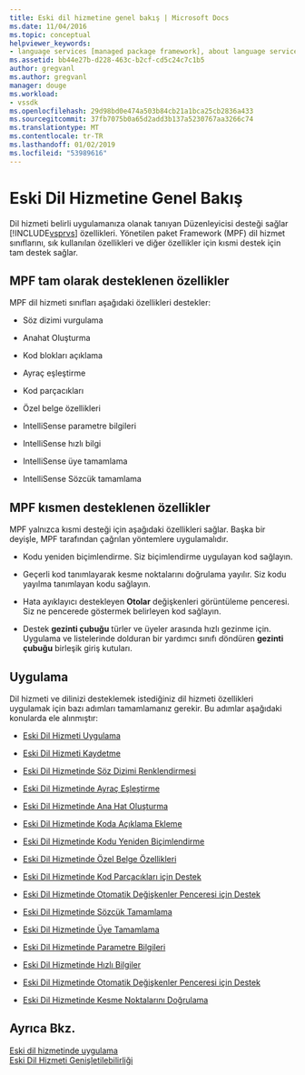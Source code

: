 ```yaml
---
title: Eski dil hizmetine genel bakış | Microsoft Docs
ms.date: 11/04/2016
ms.topic: conceptual
helpviewer_keywords:
- language services [managed package framework], about language services
ms.assetid: bb44e27b-d228-463c-b2cf-cd5c24c7c1b5
author: gregvanl
ms.author: gregvanl
manager: douge
ms.workload:
- vssdk
ms.openlocfilehash: 29d98bd0e474a503b84cb21a1bca25cb2836a433
ms.sourcegitcommit: 37fb7075b0a65d2add3b137a5230767aa3266c74
ms.translationtype: MT
ms.contentlocale: tr-TR
ms.lasthandoff: 01/02/2019
ms.locfileid: "53989616"
---
```

# <a name="legacy-language-service-overview"></a>Eski Dil Hizmetine Genel Bakış
Dil hizmeti belirli uygulamanıza olanak tanıyan Düzenleyicisi desteği sağlar [!INCLUDE[vsprvs](../../code-quality/includes/vsprvs_md.md)] özellikleri. Yönetilen paket Framework (MPF) dil hizmet sınıflarını, sık kullanılan özellikleri ve diğer özellikler için kısmi destek için tam destek sağlar.  
  
## <a name="fully-supported-features-in-the-mpf"></a>MPF tam olarak desteklenen özellikler  
 MPF dil hizmeti sınıfları aşağıdaki özellikleri destekler:  
  
-   Söz dizimi vurgulama  
  
-   Anahat Oluşturma  
  
-   Kod blokları açıklama  
  
-   Ayraç eşleştirme  
  
-   Kod parçacıkları  
  
-   Özel belge özellikleri  
  
-   IntelliSense parametre bilgileri  
  
-   IntelliSense hızlı bilgi  
  
-   IntelliSense üye tamamlama  
  
-   IntelliSense Sözcük tamamlama  
  
## <a name="partially-supported-features-in-the-mpf"></a>MPF kısmen desteklenen özellikler  
 MPF yalnızca kısmi desteği için aşağıdaki özellikleri sağlar. Başka bir deyişle, MPF tarafından çağrılan yöntemlere uygulamalıdır.  
  
-   Kodu yeniden biçimlendirme. Siz biçimlendirme uygulayan kod sağlayın.  
  
-   Geçerli kod tanımlayarak kesme noktalarını doğrulama yayılır. Siz kodu yayılma tanımlayan kodu sağlayın.  
  
-   Hata ayıklayıcı destekleyen **Otolar** değişkenleri görüntüleme penceresi. Siz ne pencerede göstermek belirleyen kod sağlayın.  
  
-   Destek **gezinti çubuğu** türler ve üyeler arasında hızlı gezinme için. Uygulama ve listelerinde dolduran bir yardımcı sınıfı döndüren **gezinti çubuğu** birleşik giriş kutuları.  
  
## <a name="implementation"></a>Uygulama  
 Dil hizmeti ve dilinizi desteklemek istediğiniz dil hizmeti özellikleri uygulamak için bazı adımları tamamlamanız gerekir. Bu adımlar aşağıdaki konularda ele alınmıştır:  
  
-   [Eski Dil Hizmeti Uygulama](../../extensibility/internals/implementing-a-legacy-language-service2.md)  
  
-   [Eski Dil Hizmeti Kaydetme](../../extensibility/internals/registering-a-legacy-language-service1.md)  
  
-   [Eski Dil Hizmetinde Söz Dizimi Renklendirmesi](../../extensibility/internals/syntax-colorizing-in-a-legacy-language-service.md)  
  
-   [Eski Dil Hizmetinde Ayraç Eşleştirme](../../extensibility/internals/brace-matching-in-a-legacy-language-service.md)  
  
-   [Eski Dil Hizmetinde Ana Hat Oluşturma](../../extensibility/internals/outlining-in-a-legacy-language-service.md)  
  
-   [Eski Dil Hizmetinde Koda Açıklama Ekleme](../../extensibility/internals/commenting-code-in-a-legacy-language-service.md)  
  
-   [Eski Dil Hizmetinde Kodu Yeniden Biçimlendirme](../../extensibility/internals/reformatting-code-in-a-legacy-language-service.md)  
  
-   [Eski Dil Hizmetinde Özel Belge Özellikleri](../../extensibility/internals/custom-document-properties-in-a-legacy-language-service.md)  
  
-   [Eski Dil Hizmetinde Kod Parçacıkları için Destek](../../extensibility/internals/support-for-code-snippets-in-a-legacy-language-service.md)  
  
-   [Eski Dil Hizmetinde Otomatik Değişkenler Penceresi için Destek](../../extensibility/internals/support-for-the-navigation-bar-in-a-legacy-language-service.md)  
  
-   [Eski Dil Hizmetinde Sözcük Tamamlama](../../extensibility/internals/word-completion-in-a-legacy-language-service.md)  
  
-   [Eski Dil Hizmetinde Üye Tamamlama](../../extensibility/internals/member-completion-in-a-legacy-language-service.md)  
  
-   [Eski Dil Hizmetinde Parametre Bilgileri](../../extensibility/internals/parameter-info-in-a-legacy-language-service2.md)  
  
-   [Eski Dil Hizmetinde Hızlı Bilgiler](../../extensibility/internals/quick-info-in-a-legacy-language-service.md)  
  
-   [Eski Dil Hizmetinde Otomatik Değişkenler Penceresi için Destek](../../extensibility/internals/support-for-the-autos-window-in-a-legacy-language-service.md)  
  
-   [Eski Dil Hizmetinde Kesme Noktalarını Doğrulama](../../extensibility/internals/validating-breakpoints-in-a-legacy-language-service.md)  
  
## <a name="see-also"></a>Ayrıca Bkz.  
 [Eski dil hizmetinde uygulama](../../extensibility/internals/implementing-a-legacy-language-service1.md)   
 [Eski Dil Hizmeti Genişletilebilirliği](../../extensibility/internals/legacy-language-service-extensibility.md)
